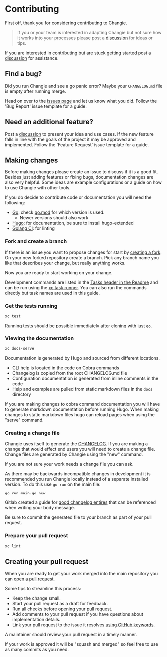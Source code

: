 # Contributing
First off, thank you for considering contributing to Changie.

> If you or your team is interested in adapting Changie but
> not sure how it works into your processes please post a [discussion] for ideas or tips.

If you are interested in contributing but are stuck getting started post a [discussion] for assistance.

## Find a bug?
Did you run Changie and see a go panic error?
Maybe your `CHANGELOG.md` file is empty after running merge.

Head on over to the [issues page](https://github.com/miniscruff/changie/issues) and let us know what you did.
Follow the 'Bug Report' issue template for a guide.

## Need an additional feature?
Post a [discussion] to present your idea and use cases.
If the new feature falls in line with the goals of the project it may be approved and implemented.
Follow the 'Feature Request' issue template for a guide.

## Making changes
Before making changes please create an issue to discuss if it is a good fit.
Besides just adding features or fixing bugs, documentation changes are also very helpful.
Some ideas are example configurations or a guide on how to use Changie with other tools.

If you do decide to contribute code or documentation you will need the following:
* [Go](https://golang.org/doc/install): check [go.mod](go.mod) for which version is used.
    * Newer versions should also work
* [Hugo](https://gohugo.io/): for documentation, be sure to install hugo-extended
* [Golang CI](https://golangci-lint.run/): for linting

### Fork and create a branch
If there is an issue you want to propose changes for start by [creating a fork](https://help.github.com/articles/fork-a-repo).
On your new forked repository create a branch.
Pick any branch name you like that describes your change, but really anything works.

Now you are ready to start working on your change.

Development commands are listed in the [Tasks header in the Readme](/README.md#Tasks) and can be run using
the [xc task runner](https://xcfile.dev/).
You can also run the commands directly but task names are used in this guide.

### Get the tests running

```sh
xc test
```

Running tests should be possible immediately after cloning with just `go`.

### Viewing the documentation
```sh
xc docs-serve
```

Documentation is generated by Hugo and sourced from different locations.
* CLI help is located in the code on Cobra commands
* Changelog is copied from the root CHANGELOG.md file
* Configuration documentation is generated from inline comments in the code
* Help and examples are pulled from static markdown files in the `docs` directory

If you are making changes to cobra command documentation you will have to generate markdown documentation before running Hugo.
When making changes to static markdown files hugo can reload pages when using the "serve" command.

### Creating a change file
Changie uses itself to generate the [CHANGELOG](CHANGELOG.md).
If you are making a change that would effect end users you will need to create a change file.
Change files are generated by Changie using the "new" command.

If you are not sure your work needs a change file you can ask.

As there may be backwards incompatible changes in development it is recommended you run Changie locally instead of a separate installed version.
To do this use `go run` on the main file:

`go run main.go new`

Gitlab created a guide for [good changelog entires](https://docs.gitlab.com/ee/development/changelog.html#writing-good-changelog-entries)
that can be referenced when writing your body message.

Be sure to commit the generated file to your branch as part of your pull request.

### Prepare your pull request
```sh
xc lint
```

## Creating your pull request
When you are ready to get your work merged into the main repository you can
[open a pull request](https://docs.github.com/en/github/collaborating-with-issues-and-pull-requests/about-pull-requests).

Some tips to streamline this process:
* Keep the change small.
* Start your pull request as a draft for feedback.
* Run all checks before opening your pull request.
* Add comments to your pull request if you have questions about implementation details.
* Link your pull request to the issue it resolves [using GitHub keywords](https://docs.github.com/en/github/managing-your-work-on-github/linking-a-pull-request-to-an-issue#linking-a-pull-request-to-an-issue-using-a-keyword).

A maintainer should review your pull request in a timely manner.

If your work is approved it will be "squash and merged" so feel free to use as many commits as you need.

[discussion]: https://github.com/miniscruff/changie/discussions
